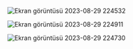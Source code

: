![Ekran görüntüsü 2023-08-29 224532](https://github.com/handenursay/PhoneBook/assets/140875187/7c974abd-7df6-4b8f-a4b7-0cefff9696a7)

![Ekran görüntüsü 2023-08-29 224911](https://github.com/handenursay/PhoneBook/assets/140875187/432a52e5-95a5-4c5a-9b9e-50d102061b47)


![Ekran görüntüsü 2023-08-29 224730](https://github.com/handenursay/PhoneBook/assets/140875187/98d7c714-0731-4645-ac6f-887648609ff8)
